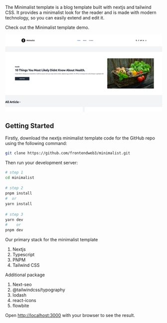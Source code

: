 The Minimalist template is a blog template built with nextjs and tailwind CSS. It provides a minimalist look for the reader and is made with modern technology, so you can easily extend and edit it.

Check out the Minimalist template demo.



[![Demo](/public/frontendweb3.github.io-2.png)](https://frontendweb3.github.io/minimalist/)


## Getting Started

Firstly, download the nextjs minimalist template code for the GitHub repo using the following command:
```bash
git clone https://github.com/frontendweb3/minimalist.git
```
Then run your development server:

```bash
# step 1
cd minimalist

# step 2
pnpm install 
#  or 
yarn install 

# step 3
yarn dev
#    or
pnpm dev
```


Our primary stack for the minimalist template

1. Nextjs
2. Typescript
3. PNPM
4. Tailwind CSS

Additional package

1. Next-seo
2. @tailwindcss/typography
3. lodash
4. react-icons
5. flowbite


Open [http://localhost:3000](http://localhost:3000) with your browser to see the result.

